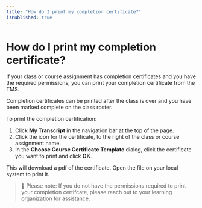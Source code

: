 ```yaml
---
title: "How do I print my completion certificate?"
isPublished: true
---
```


# How do I print my completion certificate?

If your class or course assignment has completion certificates and you have the required permissions, you can print your completion certificate from the TMS.

Completion certificates can be printed after the class is over and you have been marked complete on the class roster. 

To print the completion certification: 

1. Click **My Transcript** in the navigation bar at the top of the page.  
1. Click the icon for the certificate, to the right of the class or course assignment name.
1. In the **Choose Course Certificate Template** dialog, click the certificate you want to print and click **OK**. 

This will download a pdf of the certificate. Open the file on your local system to print it.

> :small_blue_diamond: Please note:  If you do not have the permissions required to print your completion certifcate, please reach out to your learning organization for assistance.
